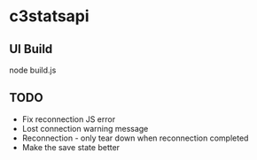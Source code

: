 # c3statsapi

## UI Build
node build.js


## TODO
- Fix reconnection JS error
- Lost connection warning message
- Reconnection - only tear down when reconnection completed
- Make the save state better
